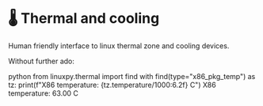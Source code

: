 # 🌡️ Thermal and cooling

Human friendly interface to linux thermal zone and cooling devices.

Without further ado:

<div class="termy" data-ty-macos>
  <span data-ty="input" data-ty-prompt="$">python</span>
  <span data-ty="input" data-ty-prompt=">>>">from linuxpy.thermal import find</span>
  <span data-ty="input" data-ty-prompt=">>>">with find(type="x86_pkg_temp") as tz:</span>
  <span data-ty="input" data-ty-prompt="...">    print(f"X86 temperature: {tz.temperature/1000:6.2f} C")</span>
  <span data-ty>X86 temperature:  63.00 C</span>
</div>
